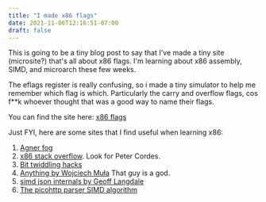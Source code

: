 ```yaml
---
title: "I made x86 flags"
date: 2021-11-06T12:16:51-07:00
draft: false
---
```


This is going to be a tiny blog post to say that I've made a tiny site (microsite?) that's all about x86 flags. I'm learning about x86 assembly, SIMD, and microarch these few weeks. 

The eflags register is really confusing, so i made a tiny simulator to help me remember which flag is which. Particularly the carry and overflow flags, cos f**k whoever thought that was a good way to name their flags.

You can find the site here: [x86 flags](https://thomastay.dev/x86flags.html)

Just FYI, here are some sites that I find useful when learning x86:
1. [Agner fog](https://agner.org/optimize/)
1. [x86 stack overflow](https://stackoverflow.com/questions/tagged/x86?tab=Votes). Look for Peter Cordes.
1. [Bit twiddling hacks](https://graphics.stanford.edu/~seander/bithacks.html)
1. [Anything by Wojciech Muła](http://0x80.pl/articles/simd-byte-lookup.html) That guy is a god.
1. [simd json internals by Geoff Langdale](https://branchfree.org/2019/02/25/paper-parsing-gigabytes-of-json-per-second/)
1. [The picohttp parser SIMD algorithm](https://github.com/h2o/picohttpparser/blob/066d2b1e9ab820703db0837a7255d92d30f0c9f5/picohttpparser.c#L108)

